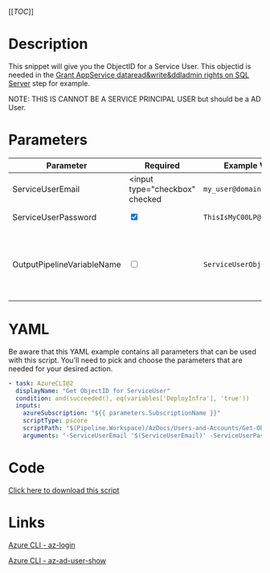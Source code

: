 [[_TOC_]]

# Description

This snippet will give you the ObjectID for a Service User. This objectid is needed in the [Grant AppService dataread&write&ddladmin rights on SQL Server](/Azure/AzDocs-v1/Scripts/SQL-Server/Grant-AppService-dataread&write&ddladmin-rights-on-SQL-Server) step for example.

NOTE: THIS IS CANNOT BE A SERVICE PRINCIPAL USER but should be a AD User.

# Parameters

| Parameter                  | Required                        | Example Value              | Description                                                                                                                                |
| -------------------------- | ------------------------------- | -------------------------- | ------------------------------------------------------------------------------------------------------------------------------------------ |
| ServiceUserEmail           | <input type="checkbox" checked  | `my_user@domain.com`       | The e-mailaddress for the service user                                                                                                     |
| ServiceUserPassword        | <input type="checkbox" checked> | `ThisIsMyC00LP@ssw0rd123!` | The password for the service user                                                                                                          |
| OutputPipelineVariableName | <input type="checkbox">         | `ServiceUserObjectId`      | The name of the pipeline variable. This defaults to `ServiceUserObjectId` and can be used inside the pipeline as `$(ServiceUserObjectId)`. |

# YAML

Be aware that this YAML example contains all parameters that can be used with this script. You'll need to pick and choose the parameters that are needed for your desired action.

```yaml
- task: AzureCLI@2
  displayName: "Get ObjectID for ServiceUser"
  condition: and(succeeded(), eq(variables['DeployInfra'], 'true'))
  inputs:
    azureSubscription: "${{ parameters.SubscriptionName }}"
    scriptType: pscore
    scriptPath: "$(Pipeline.Workspace)/AzDocs/Users-and-Accounts/Get-ObjectID-for-ServiceUser.ps1"
    arguments: "-ServiceUserEmail '$(ServiceUserEmail)' -ServiceUserPassword '$(ServiceUserPassword)' -OutputPipelineVariableName '$(OutputPipelineVariableName)'"
```

# Code

[Click here to download this script](../../../../../src/Users-and-Accounts/Get-ObjectID-for-ServiceUser.ps1)

# Links

[Azure CLI - az-login](https://docs.microsoft.com/en-us/cli/azure/reference-index?view=azure-cli-latest#az-login)

[Azure CLI - az-ad-user-show](https://docs.microsoft.com/en-us/cli/azure/ad/user?view=azure-cli-latest#az-ad-user-show)

